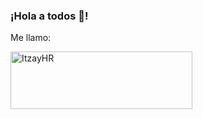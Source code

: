 ### ¡Hola a todos 👋!
Me llamo:

<a href="https://cooltext.com"><img src="https://images.cooltext.com/5582472.png" width="291" height="92" alt="ItzayHR" /></a>

<!--
**ItzayHR/ItzayHR** is a ✨ _special_ ✨ repository because its `README.md` (this file) appears on your GitHub profile.

Here are some ideas to get you started:

- 🔭 I’m currently working on ...
- 🌱 I’m currently learning ...
- 👯 I’m looking to collaborate on ...
- 🤔 I’m looking for help with ...
- 💬 Ask me about ...
- 📫 How to reach me: ...
- 😄 Pronouns: ...
- ⚡ Fun fact: ...
-->
